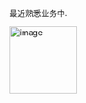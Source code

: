 最近熟悉业务中.

<img width="119" alt="image" src="https://github.com/user-attachments/assets/36706335-55c0-4350-bc87-490651872f58" />
